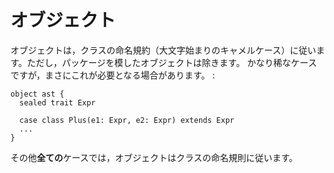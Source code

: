 オブジェクト
============

オブジェクトは，クラスの命名規約（大文字始まりのキャメルケース）に従います。ただし，パッケージを模したオブジェクトは除きます。
かなり稀なケースですが，まさにこれが必要となる場合があります。 :

    object ast {
      sealed trait Expr

      case class Plus(e1: Expr, e2: Expr) extends Expr
      ...
    }

その他**全ての**ケースでは，オブジェクトはクラスの命名規則に従います。
